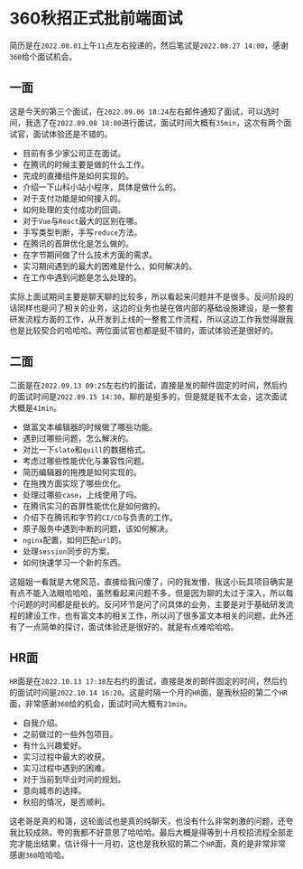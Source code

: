 # 360秋招正式批前端面试
简历是在`2022.08.01`上午`11`点左右投递的，然后笔试是`2022.08.27 14:00`，感谢`360`给个面试机会。

## 一面
这是今天的第三个面试，在`2022.09.06 18:24`左右邮件通知了面试，可以选时间，我选了在`2022.09.08 18:00`进行面试，面试时间大概有`35min`，这次有两个面试官，面试体验还是不错的。

* 目前有多少家公司正在面试。
* 在腾讯的时候主要是做的什么工作。
* 完成的直播组件是如何实现的。
* 介绍一下山科小站小程序，具体是做什么的。
* 对于支付功能是如何接入的。
* 如何处理的支付成功的回调。
* 对于`Vue`与`React`最大的区别在哪。
* 手写类型判断，手写`reduce`方法。
* 在腾讯的首屏优化是怎么做的。
* 在字节期间做了什么技术方面的需求。
* 实习期间遇到的最大的困难是什么，如何解决的。
* 在工作中遇到问题是怎么处理的。

实际上面试期间主要是聊天聊的比较多，所以看起来问题并不是很多。反问阶段的话同样也是问了相关的业务，这边的业务也是在做内部的基础设施建设，是一整套研发流程方面的工作，从开发到上线的一整套工作流程，所以这边工作我觉得跟我也是比较契合的哈哈哈。两位面试官也都是挺不错的，面试体验还是很好的。


## 二面
二面是在`2022.09.13 09:25`左右约的面试，直接是发的邮件固定的时间，然后约的面试时间是`2022.09.15 14:30`，聊的是挺多的，但是就是我不太会，这次面试大概是`41min`。

* 做富文本编辑器的时候做了哪些功能。
* 遇到过哪些问题，怎么解决的。
* 对比一下`slate`和`quill`的数据格式。
* 考虑过哪些性能优化与兼容性问题。
* 简历编辑器的拖拽是如何实现的。
* 在拖拽方面实现了哪些优化。
* 处理过哪些`case`，上线使用了吗。
* 在腾讯实习的首屏性能优化是如何做的。
* 介绍下在腾讯和字节的`CI/CD`与负责的工作。
* 原子服务中遇到中断的问题，该如何解决。
* `nginx`配置，如何匹配`url`的。
* 处理`session`同步的方案。
* 如何快速学习一个新的东西。

这姐姐一看就是大佬风范，直接给我问傻了，问的我发懵，我这小玩具项目确实是有点不能入法眼哈哈哈，虽然看起来问题不多，但是因为聊的太过于深入，所以每个问题的时间都是挺长的。反问环节是问了问具体的业务，主要是对于基础研发流程的建设工作，也有富文本的相关工作，所以问了很多富文本相关的问题，此外还有了一点简单的探讨，面试体验还是很好的，就是有点难哈哈哈。

## HR面
`HR`面是在`2022.10.13 17:38`左右约的面试，直接是发的邮件固定的时间，然后约的面试时间是`2022.10.14 16:20`。这是时隔一个月的`HR`面，是我秋招的第二个`HR`面，非常感谢`360`给的机会，面试时间大概有`21min`。

* 自我介绍。
* 之前做过的一些外包项目。
* 有什么兴趣爱好。
* 实习过程中最大的收获。
* 实习过程中遇到的困难。
* 对于当前到毕业时间的规划。
* 意向城市的选择。
* 秋招的情况，是否顺利。

这老哥是真的和蔼，这轮面试也是真的纯聊天，也没有什么非常刺激的问题，还夸我比较成熟，夸的我都不好意思了哈哈哈。最后大概是得等到十月校招流程全部走完才能出结果，估计得十一月初，这也是我秋招的第二个`HR`面，真的是非常非常感谢`360`哈哈哈。
